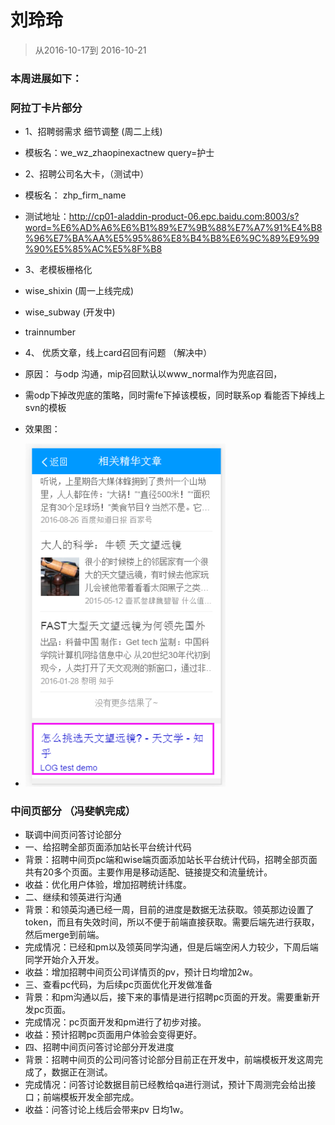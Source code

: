 # 刘玲玲

> 从2016-10-17到 2016-10-21

### 本周进展如下： 

###  阿拉丁卡片部分
* 1、招聘弱需求 细节调整 (周二上线)
*  模板名：we_wz_zhaopinexactnew  query=护士
* 2、招聘公司名大卡，（测试中）
*    模板名： zhp_firm_name
*    测试地址：http://cp01-aladdin-product-06.epc.baidu.com:8003/s?word=%E6%AD%A6%E6%B1%89%E7%9B%88%E7%A7%91%E4%B8%96%E7%BA%AA%E5%95%86%E8%B4%B8%E6%9C%89%E9%99%90%E5%85%AC%E5%8F%B8

* 3、老模板栅格化
*   wise_shixin (周一上线完成)
*   wise_subway (开发中)
*   trainnumber
* 4、 优质文章，线上card召回有问题 （解决中）
*   原因： 与odp 沟通，mip召回默认以www_normal作为兜底召回，
*   需odp下掉改兜底的策略，同时需fe下掉该模板，同时联系op 看能否下掉线上svn的模板
*   效果图：
*   <img src="../2016-09-30/img/v_liulingling/mip.png" width="320"> 

###  中间页部分 （冯斐帆完成）
*  联调中间页问答讨论部分
* 一、给招聘全部页面添加站长平台统计代码
* 背景：招聘中间页pc端和wise端页面添加站长平台统计代码，招聘全部页面共有20多个页面。主要作用是移动适配、链接提交和流量统计。
* 收益：优化用户体验，增加招聘统计纬度。
* 二、继续和领英进行沟通
* 背景：和领英沟通已经一周，目前的进度是数据无法获取。领英那边设置了token，而且有失效时间，所以不便于前端直接获取。需要后端先进行获取，然后merge到前端。
* 完成情况：已经和pm以及领英同学沟通，但是后端空闲人力较少，下周后端同学开始介入开发。
* 收益：增加招聘中间页公司详情页的pv，预计日均增加2w。
* 三、查看pc代码，为后续pc页面优化开发做准备
* 背景：和pm沟通以后，接下来的事情是进行招聘pc页面的开发。需要重新开发pc页面。
* 完成情况：pc页面开发和pm进行了初步对接。
* 收益：预计招聘pc页面用户体验会变得更好。
* 四、招聘中间页问答讨论部分开发进度
* 背景：招聘中间页的公司问答讨论部分目前正在开发中，前端模板开发这周完成了，数据正在测试。
* 完成情况：问答讨论数据目前已经教给qa进行测试，预计下周测完会给出接口；前端模板开发全部完成。
* 收益：问答讨论上线后会带来pv 日均1w。
